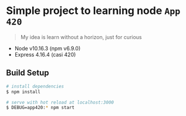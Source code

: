 # Simple project to learning node `App 420`

> My idea is learn without a horizon, just for curious

- Node v10.16.3 (npm v6.9.0)
- Express 4.16.4 (casi 420)

## Build Setup

``` bash
# install dependencies
$ npm install

# serve with hot reload at localhost:3000
$ DEBUG=app420:* npm start
